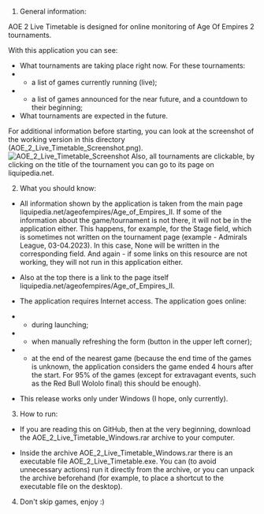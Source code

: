 1. General information:

AOE 2 Live Timetable is designed for online monitoring of Age Of Empires 2 tournaments.

With this application you can see:
- What tournaments are taking place right now. For these tournaments:
- - a list of games currently running (live);
- - a list of games announced for the near future, and a countdown to their beginning;
- What tournaments are expected in the future.

For additional information before starting, you can look at the screenshot of the working version in this directory (AOE_2_Live_Timetable_Screenshot.png).
![AOE_2_Live_Timetable_Screenshot](https://user-images.githubusercontent.com/10959838/232637495-6dea7547-d451-4516-bc28-a8c78d61a7f0.png)
Also, all tournaments are clickable, by clicking on the title of the tournament you can go to its page on liquipedia.net.

2. What you should know:

- All information shown by the application is taken from the main page
liquipedia.net/ageofempires/Age_of_Empires_II. If some of the information about the game/tournament is not there, it will not be in the application either. This happens, for example, for the Stage field, which is sometimes not written on the tournament page (example - Admirals League, 03-04.2023). In this case, None will be written in the corresponding field. And again - if some links on this resource are not working, they will not run in this application either.

- Also at the top there is a link to the page itself liquipedia.net/ageofempires/Age_of_Empires_II.

- The application requires Internet access. The application goes online:
- - during launching;
- - when manually refreshing the form (button in the upper left corner);
- - at the end of the nearest game (because the end time of the games is unknown, the application considers the game ended 4 hours after the start. For 95% of the games (except for extravagant events, such as the Red Bull Wololo final) this should be enough).

- This release works only under Windows (I hope, only currently).

3. How to run:

- If you are reading this on GitHub, then at the very beginning, download the AOE_2_Live_Timetable_Windows.rar archive to your computer.

- Inside the archive AOE_2_Live_Timetable_Windows.rar there is an executable file AOE_2_Live_Timetable.exe. You can (to avoid unnecessary actions) run it directly from the archive, or you can unpack the archive beforehand (for example, to place a shortcut to the executable file on the desktop).

4. Don't skip games, enjoy :)
